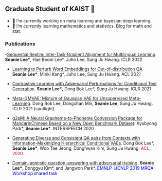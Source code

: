 ## Graduate Student of KAIST 👋
- 🔭 I’m currently working on meta learning and bayesian deep learning.
- 🌱 I’m currently learning mathematics and statistics. [Blog](https://seanie12.github.io/blog/) for math and stat.

### Publications
-[Sequential Reptile: Inter-Task Gradient Alignment for Multilingual Learning](https://openreview.net/forum?id=ivQruZvXxtz&referrer=%5BAuthor%20Console%5D(%2Fgroup%3Fid%3DICLR.cc%2F2022%2FConference%2FAuthors%23your-submissions)). <strong>Seanie Lee*</strong>, Hae Beom Lee*, Juho Lee, Sung Ju Hwang. ICLR 2022

- [Learning to Perturb Word Embeddings for Out-of-distribution QA](https://arxiv.org/abs/2105.02692). <strong>Seanie Lee*</strong>, Minki Kang*, Juho Lee, Sung Ju Hwang. ACL 2021

- [Contrastive Learning with Adversarial Perturbations for Conditional Text Generation](https://openreview.net/pdf?id=Wga_hrCa3P3). <strong>Seanie Lee*</strong>, Dong Bok Lee*, Sung Ju Hwang. ICLR 2021
- [Meta-GMVAE: Mixture of Gaussian VAE for Unsupervised Meta-Learning](https://openreview.net/pdf?id=wS0UFjsNYjn). Dong Bok Lee, Dongchan Min, <strong>Seanie Lee</strong>, Sung Ju Hwang. ICLR 2021 (spotlight)

- [g2pM: A Neural Grapheme-to-Phoneme Conversion Package for MandarinChinese Based on a New Open Benchmark Dataset](https://arxiv.org/abs/2004.03136). Kyubyong Park*, <strong>Seanie Lee*</strong>. INTERSPEECH 2020

- [Generating Diverse and Consistent QA pairs from Contexts with Information-Maximizing Hierarchical Conditional VAEs](https://arxiv.org/abs/2005.13837). Dong Bok Lee*, <strong>Seanie Lee*</strong>, Woo Tae Jeong, Donghwan Kim, Sung Ju Hwang. <font color="red">ACL 2020</font>	

- [Domain-agnostic question-answering with adversarial training](https://arxiv.org/abs/1910.09342).
<strong>Seanie Lee*</strong>, Donggyu Kim*, and Jangwon Park*. <font color="blue"> EMNLP-IJCNLP 2019 MRQA Workshop shared task </font>

